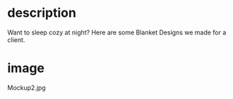 # description

Want to sleep cozy at night? Here are some Blanket Designs we made for a client.

# image

Mockup2.jpg
